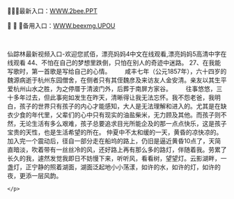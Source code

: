 <p>
	📸📸📸最新入口：<a href="http://www.baidu.com/link?url=6MA2SWnO3Raqke39an_0PUxosM6ZrUGzi1BN9tNnlPW&wd">WWW.2bee.PPT</a> 
	<p>
		🤛
🤛
🤛备用入口：<a href="http://www.baidu.com/link?url=6MA2SWnO3Raqke39an_0PUxosM6ZrUGzi1BN9tNnlPW&wd">WWW.beexmg.UPOU</a> 
	</p>
	<p>
		<br />
	</p>
	<p>
		仙踪林最新视频入口-欢迎您贰佰，漂亮妈妈4中文在线观看,漂亮妈妈5高清中字在线观看	44、不怕在自己的梦想里跌倒，只怕在别人的奇迹中迷路。
	27、在我能写歌时，第一首歌是写给自己的心情。
　　咸丰七年（公元1857年），六十四岁的魏源病逝于杭州东园僧舍，在侧者只有其侄魏彦及来访友人金安清。亲友以其生平爱杭州山水之胜，为之停厝于清波门外，后葬于南屏方家谷。
　　往事悠悠，三十多年过去，但此事宛如发生在昨天，清晰得让我无法忘怀。我不怨老爸，我明白，孩子的世界只有孩子的内心才能感知，大人是无法理解和进入的。尤其是在缺衣少食的年代里，父辈们的心中只有现实的油盐柴米，无力顾及其他。而孩子则不然，无论生活有多么艰难，孩子总要追求目光所能企及的那一点点快乐，这是孩子宝贵的天性，也是生活希望的所在。
	仲夏中不太和缓的一天，黄昏的凉快凉的。加入完一个震动后，径自一部分走在船坞的路上，仍旧是逼近黄昏10点了，天简直暗淡，吹着带有一丝丝冷的风，还好路上再有那么多的路灯，伴随着我。劳累了长久的我，遽然发觉我即日不妨慢下来，听听风，看看树，望望灯。云影湖畔，一盏灯，正宁静的照着湖面，湖面泛起地小小荡漾，如许的水，如许的灯，如许的夜，更添一层风韵。

	</p>
